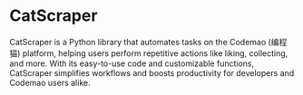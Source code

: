 # CatScraper
CatScraper is a Python library that automates tasks on the Codemao (编程猫) platform, helping users perform repetitive actions like liking, collecting, and more. With its easy-to-use code and customizable functions, CatScraper simplifies workflows and boosts productivity for developers and Codemao users alike.
